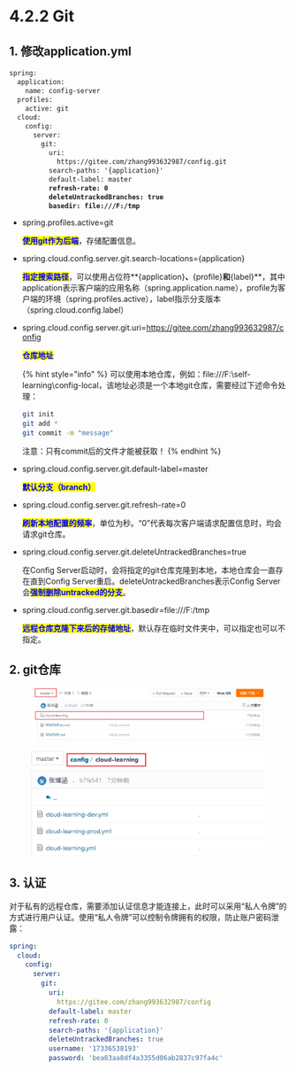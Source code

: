 # 4.2.2 Git

## 1. 修改application.yml

<pre class="language-yaml"><code class="lang-yaml">spring:
  application:
    name: config-server
  profiles:
    active: git
  cloud:
    config:
      server:
        git:
          uri:
            https://gitee.com/zhang993632987/config.git
          search-paths: '{application}'
          default-label: master
<strong>          refresh-rate: 0
</strong><strong>          deleteUntrackedBranches: true
</strong><strong>          basedir: file:///F:/tmp
</strong></code></pre>

*   spring.profiles.active=git

    <mark style="color:blue;">**使用git作为后端**</mark>，存储配置信息。
*   spring.cloud.config.server.git.search-locations={application}

    <mark style="color:blue;">**指定搜索路径**</mark>，可以使用占位符**{application}**、**{profile}**和**{label}**，其中application表示客户端的应用名称（spring.application.name），profile为客户端的环境（spring.profiles.active），label指示分支版本（spring.cloud.config.label）
*   spring.cloud.config.server.git.uri=https://gitee.com/zhang993632987/config

    <mark style="color:blue;">**仓库地址**</mark>

    {% hint style="info" %}
    可以使用本地仓库，例如：file:///F:\self-learning\config-local，该地址必须是一个本地git仓库，需要经过下述命令处理：

    ```bash
    git init
    git add *
    git commit -m "message"
    ```

    注意：只有commit后的文件才能被获取！
    {% endhint %}
*   spring.cloud.config.server.git.default-label=master

    <mark style="color:blue;">**默认分支（branch）**</mark>
*   spring.cloud.config.server.git.refresh-rate=0

    <mark style="color:blue;">**刷新本地配置的频率**</mark>，单位为秒。“0”代表每次客户端请求配置信息时，均会请求git仓库。
*   &#x20;spring.cloud.config.server.git.deleteUntrackedBranches=true

    在Config Server启动时，会将指定的git仓库克隆到本地，本地仓库会一直存在直到Config Server重启。deleteUntrackedBranches表示Config Server会<mark style="color:blue;">**强制删除untracked的分支**</mark>。
*   spring.cloud.config.server.git.basedir=file:///F:/tmp

    <mark style="color:blue;">**远程仓库克隆下来后的存储地址**</mark>，默认存在临时文件夹中，可以指定也可以不指定。

## 2. git仓库

<div align="left">

<figure><img src="../../../.gitbook/assets/image (1).png" alt=""><figcaption></figcaption></figure>

</div>

<div align="left">

<figure><img src="../../../.gitbook/assets/image (1) (1).png" alt=""><figcaption></figcaption></figure>

</div>

## 3. 认证

对于私有的远程仓库，需要添加认证信息才能连接上，此时可以采用“私人令牌”的方式进行用户认证。使用“私人令牌”可以控制令牌拥有的权限，防止账户密码泄露：

```yaml
spring:
  cloud:
    config:
      server:
        git:
          uri:
            https://gitee.com/zhang993632987/config
          default-label: master
          refresh-rate: 0
          search-paths: '{application}'
          deleteUntrackedBranches: true
          username: '17336538193'
          password: 'bea83aa8df4a3355d06ab2837c97fa4c'
```
